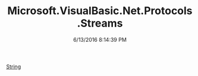 ﻿---
title: Microsoft.VisualBasic.Net.Protocols.Streams
date: 6/13/2016 8:14:39 PM
---

[String](T-Microsoft.VisualBasic.Net.Protocols.Streams.String.html)
